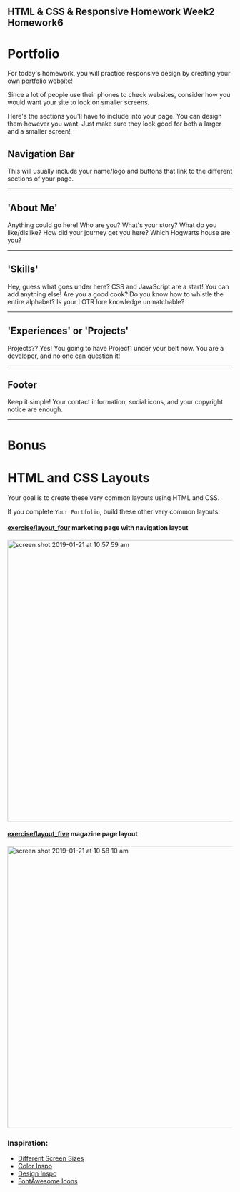 ## HTML & CSS & Responsive Homework Week2 Homework6

# Portfolio

For today's homework, you will practice responsive design by creating your own portfolio website!

Since a lot of people use their phones to check websites, consider how you would want your site to look on smaller screens.

Here's the sections you'll have to include into your page. You can design them however you want. Just make sure they look good for both a larger and a smaller screen!

## Navigation Bar

This will usually include your name/logo and buttons that link to the different sections of your page.

---
## 'About Me'

Anything could go here! Who are you? What's your story? What do you like/dislike? How did your journey get you here? Which Hogwarts house are you?

---
## 'Skills'

Hey, guess what goes under here? CSS and JavaScript are a start! You can add anything else! Are you a good cook? Do you know how to whistle the entire alphabet? Is your LOTR lore knowledge unmatchable?

---
## 'Experiences' or 'Projects'

Projects?? Yes! You going to have Project1 under your belt now. You are a developer, and no one can question it!

---
## Footer

Keep it simple! Your contact information, social icons, and your copyright notice are enough.

---

# Bonus

# HTML and CSS Layouts

Your goal is to create these very common layouts using HTML and CSS.


If you complete `Your Portfolio`, build these other very common layouts.  

#### [exercise/layout_four](exercise/layout_four) marketing page with navigation layout
<img width="631" alt="screen shot 2019-01-21 at 10 57 59 am" src="https://media.git.generalassemb.ly/user/3667/files/dee88f80-1d6b-11e9-8993-904270644969">

#### [exercise/layout_five](exercise/layout_five) magazine page layout
<img width="632" alt="screen shot 2019-01-21 at 10 58 10 am" src="https://media.git.generalassemb.ly/user/3667/files/e1e38000-1d6b-11e9-96bb-69db7dff7b20">


### Inspiration:
- [Different Screen Sizes](https://mediaqueri.es/)
- [Color Inspo](https://visme.co/blog/color-combinations/)
- [Design Inspo](http://collectui.com/challenges/landing-page)
- [FontAwesome Icons](https://fontawesome.com/icons)


